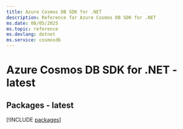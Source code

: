 ```yaml
---
title: Azure Cosmos DB SDK for .NET
description: Reference for Azure Cosmos DB SDK for .NET
ms.date: 08/05/2025
ms.topic: reference
ms.devlang: dotnet
ms.service: cosmosdb
---
```

# Azure Cosmos DB SDK for .NET - latest
## Packages - latest
[!INCLUDE [packages](cosmos-db-index.md)]